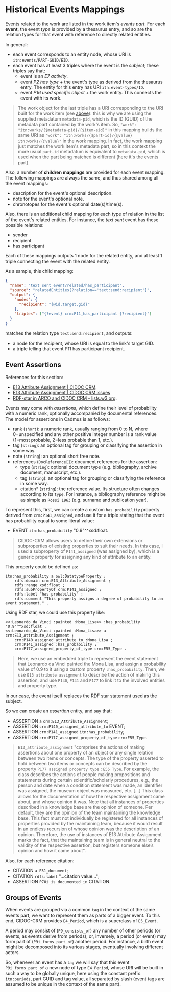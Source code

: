 # Historical Events Mappings

Events related to the work are listed in the work item's _events part_. For each **event**, the event _type_ is provided by a thesaurus entry, and so are the relation types for that event with reference to directly related entities.

In general:

- each event corresponds to an entity node, whose URI is `itn:events/PART-GUID/EID`.
- each event has at least 3 triples where the event is the _subject_; these triples say that:
  - event is an _E7 activity_.
  - event _P2 has type_ + the event's type as derived from the thesaurus entry. The entity for this entry has URI `itn:event-types/ID`.
  - event _P16 used specific object_ + the work entity. This connects the event with its work.

>The work object for the last triple has a URI corresponding to the URI built for the work item (see [above](#item)): this is why we are using the supplied metadatum `metadata-pid`, which is the ID (GUID) of the metadata part contained by the work's item. So, `"work": "itn:works/{$metadata-pid}/{$item-eid}"` in this mapping builds the same URI as `"work": "itn:works/{$part-id}/{@value} itn:works/{@value}"` in the work mapping. In fact, the work mapping just matches the work item's metadata part, so in this context the more usual `part-id` metadatum is equivalent to `metadata-pid`, which is used when the part being matched is different (here it's the events part).

Also, a number of **children mappings** are provided for each event mapping. The following mappings are always the same, and thus shared among all the event mappings:

- description for the event's optional description.
- note for the event's optional note.
- chronotopes for the event's optional date(s)/time(s).

Also, there is an additional child mapping for each type of relation in the list of the event's related entities. For instance, the _text sent_ event has these possible relations:

- sender
- recipient
- has participant

Each of these mappings outputs 1 node for the related entity, and at least 1 triple connecting the event with the related entity.

As a sample, this child mapping:

```json
{
  "name": "text sent event/related/has_participant",
  "source": "relatedEntities[?relation=='text:send:recipient']",
  "output": {
    "nodes": {
      "recipient": "{@id.target.gid}"
    },
    "triples": ["{?event} crm:P11_has_participant {?recipient}"]
  }
}
```

matches the relation type `text:send:recipient`, and outputs:

- a node for the recipient, whose URI is equal to the link's target GID.
- a triple telling that event P11 has participant recipient.

## Event Assertions

References for this section:

- [E13 Attribute Assignment | CIDOC CRM](https://cidoc-crm.org/Entity/E13-Attribute-Assignment/version-7.1).
- [E13 Attribute Assignment | CIDOC CRM issues](https://cidoc-crm.org/Issue/ID-367-e13-attribute-assignment)
- [RDF-star in ARCO and CIDOC CRM - lists.w3.org](https://lists.w3.org/Archives/Public/public-rdf-star-wg/2023May/0054.html).

Events may come with _assertions_, which define their level of probability with a numeric rank, optionally accompanied by documental references. The model for assertions in Cadmus is as follows:

- rank (`short`): a numeric rank, usually ranging from 0 to N, where 0=unspecified and any other positive integer number is a rank value (1=most probable, 2=less probable than 1, etc.).
- tag (`string`): an optional tag for grouping or classifying the assertion in some way.
- note (`string`): an optional short free note.
- references (`DocReference[]`): document references for the assertion:
  - type (`string`): optional document type (e.g. bibliography, archive document, manuscript, etc.).
  - tag (`string`): an optional tag for grouping or classifying the reference in some way.
  - citation\* (`string`): the reference value. Its structure often changes according to its `type`. For instance, a bibliography reference might be as simple as `Rossi 1963` (e.g. surname and publication year).

To represent this, first, we can create a custom `has_probability` property derived from `crm:P141_assigned`, and use it for a triple stating that the event has probability equal to some literal value:

- EVENT `itn:has_probability` "0.9"^^xsd:float.

>CIDOC-CRM allows users to define their own extensions or subproperties of existing properties to suit their needs. In this case, I used a subproperty of `P141_assigned` (was assigned by), which is a generic property for assigning any kind of attribute to an entity.

This property could be defined as:

```turtle
itn:has_probability a owl:DatatypeProperty ;
    rdfs:domain crm:E13_Attribute_Assignment ;
    rdfs:range xsd:float ;
    rdfs:subPropertyOf crm:P141_assigned ;
    rdfs:label "has probability" ;
    rdfs:comment "This property assigns a degree of probability to an event statement." .
```

Using RDF star, we could use this property like:

```turtle
<<:Leonardo_da_Vinci :painted :Mona_Lisa>> :has_probability "0.9"^^xsd:float .
<<:Leonardo_da_Vinci :painted :Mona_Lisa>> a crm:E13_Attribute_Assignment ;
    crm:P140_assigned_attribute_to :Mona_Lisa ;
    crm:P141_assigned :has_probability ;
    crm:P177_assigned_property_of_type crm:E55_Type .
```

>Here, we use an embedded triple to represent the event statement that Leonardo da Vinci painted the Mona Lisa, and assign a probability value of 0.9 to it using a custom property `:has_probability`. Then, we use `E13 attribute assignment` to describe the action of making this assertion, and use `P140`, `P141` and `P177` to link it to the involved entities and property type.

In our case, the event itself replaces the RDF star statement used as the subject.

So we can create an _assertion_ entity, and say that:

- ASSERTION `a` `crm:E13_Attribute_Assignment`;
- ASSERTION `crm:P140_assigned_attribute_to` EVENT;
- ASSERTION `crm:P141_assigned` `itn:has_probability`;
- ASSERTION `crm:P177_assigned_property_of_type` `crm:E55_Type`.

>`E13_attribute_assignment` "comprises the actions of making assertions about one property of an object or any single relation between two items or concepts. The type of the property asserted to hold between two items or concepts can be described by the property `P177 assigned property type` : `E55 Type`. For example, the class describes the actions of people making propositions and statements during certain scientific/scholarly procedures, e.g., the person and date when a condition statement was made, an identifier was assigned, the museum object was measured, etc. [...] This class allows for the documentation of how the respective assignment came about, and whose opinion it was. Note that all instances of properties described in a knowledge base are the opinion of someone. Per default, they are the opinion of the team maintaining the knowledge base. This fact must not individually be registered for all instances of properties provided by the maintaining team, because it would result in an endless recursion of whose opinion was the description of an opinion. Therefore, the use of instances of E13 Attribute Assignment marks the fact, that the maintaining team is in general neutral to the validity of the respective assertion, but registers someone else’s opinion and how it came about".

Also, for each reference citation:

- CITATION `a E31_document`;
- CITATION `rdfs:label` "...citation value...";
- ASSERTION `P70i_is_documented_in` CITATION.

## Groups of Events

When events are grouped via a common `tag` in the context of the same events part, we want to represent them as parts of a bigger event. To this end, CIDOC-CRM provides `E4_Period`, which is a superclass of `E5_Event`.

A period may consist of (`P9_consists_of`) any number of other periods (or events, as events derive from periods); or, inversely, a period (or event) may form part of (`P9i_forms_part_of`) another period. For instance, a birth event might be decomposed into its various stages, eventually involving different actors.

So, whenever an event has a `tag` we will say that this event `P9i_forms_part_of` a new node of type `E4_Period`, whose URI will be built in such a way to be globally unique, here using the constant prefix `itn:periods`, part GUID and tag value, all separated by slash (event tags are assumed to be unique in the context of the same part).
